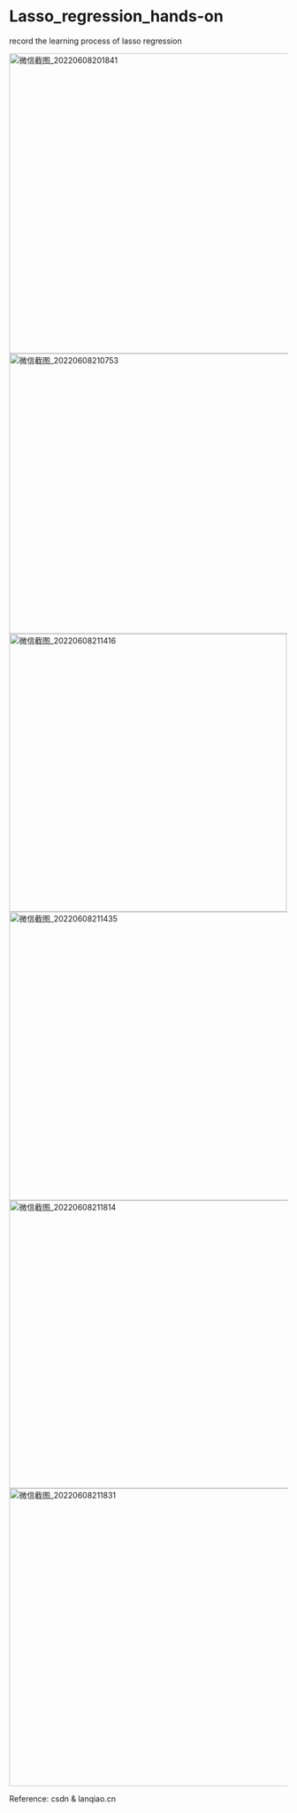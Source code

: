 # Lasso_regression_hands-on
record the learning process of lasso regression

<img width="542" alt="微信截图_20220608201841" src="https://user-images.githubusercontent.com/78788415/172774552-ed4d9f5f-b194-44e3-ae9c-595f16660981.png">
<img width="506" alt="微信截图_20220608210753" src="https://user-images.githubusercontent.com/78788415/172774569-993b9262-6599-4b9d-a00f-9061ca0f50da.png">
<img width="502" alt="微信截图_20220608211416" src="https://user-images.githubusercontent.com/78788415/172774580-6e6e85d4-72dd-46c6-974b-bab771b1a418.png">
<img width="521" alt="微信截图_20220608211435" src="https://user-images.githubusercontent.com/78788415/172774595-2edff294-92e2-46a2-b315-1fde0d550c51.png">
<img width="520" alt="微信截图_20220608211814" src="https://user-images.githubusercontent.com/78788415/172774606-9bbdcc21-b717-47aa-bf43-b1cc8fa573ee.png">
<img width="538" alt="微信截图_20220608211831" src="https://user-images.githubusercontent.com/78788415/172774617-78b98eb6-0ea5-4f8a-9aa2-8f6f1c1207c7.png">


Reference: 
csdn & lanqiao.cn
